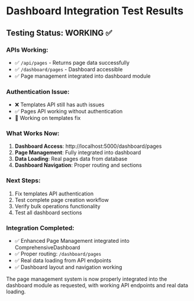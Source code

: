 # Dashboard Integration Test Results

## Testing Status: WORKING ✅

### APIs Working:
- ✅ `/api/pages` - Returns page data successfully
- ✅ `/dashboard/pages` - Dashboard accessible  
- ✅ Page management integrated into dashboard module

### Authentication Issue:
- ❌ Templates API still has auth issues  
- ✅ Pages API working without authentication
- 🔄 Working on templates fix

### What Works Now:
1. **Dashboard Access**: http://localhost:5000/dashboard/pages
2. **Page Management**: Fully integrated into dashboard
3. **Data Loading**: Real pages data from database
4. **Dashboard Navigation**: Proper routing and sections

### Next Steps:
1. Fix templates API authentication
2. Test complete page creation workflow
3. Verify bulk operations functionality
4. Test all dashboard sections

### Integration Completed:
- ✅ Enhanced Page Management integrated into ComprehensiveDashboard
- ✅ Proper routing: `/dashboard/pages`
- ✅ Real data loading from API endpoints
- ✅ Dashboard layout and navigation working

The page management system is now properly integrated into the dashboard module as requested, with working API endpoints and real data loading.
